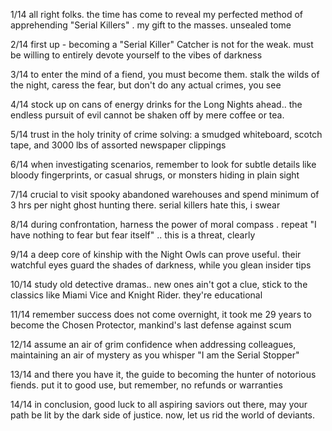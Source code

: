 1/14 all right folks. the time has come to reveal my perfected method of apprehending "Serial Killers" . my gift to the masses. unsealed tome

2/14 first up - becoming a "Serial Killer" Catcher is not for the weak. must be willing to entirely devote yourself to the vibes of darkness

3/14 to enter the mind of a fiend, you must become them. stalk the wilds of the night, caress the fear, but don't do any actual crimes, you see 

4/14 stock up on cans of energy drinks for the Long Nights ahead.. the endless pursuit of evil cannot be shaken off by mere coffee or tea. 

5/14 trust in the holy trinity of crime solving: a smudged whiteboard, scotch tape, and 3000 lbs of assorted newspaper clippings

6/14 when investigating scenarios, remember to look for subtle details like bloody fingerprints, or casual shrugs, or monsters hiding in plain sight

7/14 crucial to visit spooky abandoned warehouses and spend minimum of 3 hrs per night ghost hunting there. serial killers hate this, i swear

8/14 during confrontation, harness the power of moral compass . repeat "I have nothing to fear but fear itself" .. this is a threat, clearly

9/14 a deep core of kinship with the Night Owls can prove useful. their watchful eyes guard the shades of darkness, while you glean insider tips

10/14 study old detective dramas.. new ones ain't got a clue, stick to the classics like Miami Vice and Knight Rider. they're educational

11/14 remember success does not come overnight, it took me 29 years to become the Chosen Protector, mankind's last defense against scum

12/14 assume an air of grim confidence when addressing colleagues, maintaining an air of mystery as you whisper "I am the Serial Stopper"

13/14 and there you have it, the guide to becoming the hunter of notorious fiends. put it to good use, but remember, no refunds or warranties

14/14 in conclusion, good luck to all aspiring saviors out there, may your path be lit by the dark side of justice. now, let us rid the world of deviants.